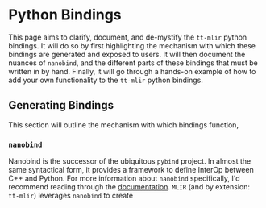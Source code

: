 # Python Bindings
This page aims to clarify, document, and de-mystify the `tt-mlir` python bindings. It will do so by first highlighting the mechanism with which these bindings are generated and exposed to users. It will then document the nuances of `nanobind`, and the different parts of these bindings that must be written in by hand. Finally, it will go through a hands-on example of how to add your own functionality to the `tt-mlir` python bindings.

## Generating Bindings
This section will outline the mechanism with which bindings function,

### `nanobind`
Nanobind is the successor of the ubiquitous `pybind` project. In almost the same syntactical form, it provides a framework to define InterOp between C++ and Python. For more information about `nanobind` specifically, I'd recommend reading through the [documentation](https://nanobind.readthedocs.io/en/latest/index.html). `MLIR` (and by extension: `tt-mlir`) leverages `nanobind` to create
